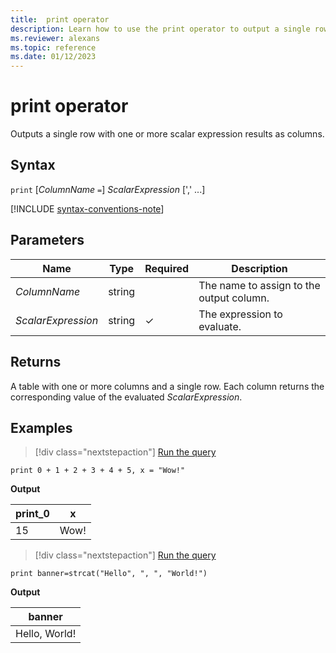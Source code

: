 ```yaml
---
title:  print operator
description: Learn how to use the print operator to output a single row with one or more scalar expression results as columns.
ms.reviewer: alexans
ms.topic: reference
ms.date: 01/12/2023
---
```

# print operator

Outputs a single row with one or more scalar expression results as columns.

## Syntax

`print` [*ColumnName* `=`] *ScalarExpression* [',' ...]

[!INCLUDE [syntax-conventions-note](../../includes/syntax-conventions-note.md)]

## Parameters

| Name | Type | Required | Description |
|--|--|--|--|
| *ColumnName* | string | | The name to assign to the output column.|
| *ScalarExpression* | string | &check; | The expression to evaluate.|

## Returns

A table with one or more columns and a single row. Each column returns the corresponding value of the evaluated *ScalarExpression*.

## Examples

> [!div class="nextstepaction"]
> <a href="https://dataexplorer.azure.com/clusters/help/databases/Samples?query=H4sIAAAAAAAAAysoyswrUTBQ0FYwBGIjIDYGYhMgNtVRqFCwVVAKzy9XVAIAppjMyScAAAA=" target="_blank">Run the query</a>

```kusto
print 0 + 1 + 2 + 3 + 4 + 5, x = "Wow!"
```

**Output**

|print_0|x|
|--|--|
|15| Wow!|

> [!div class="nextstepaction"]
> <a href="https://dataexplorer.azure.com/clusters/help/databases/Samples?query=H4sIAAAAAAAAAysoyswrUUhKzMtLLbItLilKTizRUPJIzcnJV9JRgKLw/KKcFEUlTQBf/iftLAAAAA==" target="_blank">Run the query</a>

```kusto
print banner=strcat("Hello", ", ", "World!")
```

**Output**

|banner|
|--|
|Hello, World!|
